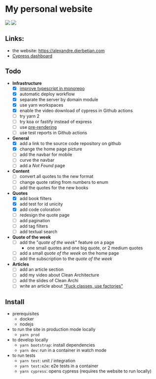 # My personal website

![](https://github.com/adjerbetian/alexandre-djerbetian/workflows/End%20to%20end%20tests/badge.svg)
![](https://github.com/adjerbetian/alexandre-djerbetian/workflows/unit%20%26%20integration%20tests/badge.svg)

## Links:
- the website: https://alexandre.djerbetian.com
- [Cypress dashboard](https://dashboard.cypress.io/projects/iwigtu/runs)

## Todo

- **Infrastructure**
  - [X] [improve typescript in monorepo](https://medium.com/@NiGhTTraX/how-to-set-up-a-typescript-monorepo-with-lerna-c6acda7d4559)
  - [X] automatic deploy workflow
  - [X] separate the server by domain module
  - [X] use yarn workspaces
  - [X] enable the video download of cypress in Github actions
  - [ ] try yarn 2
  - [ ] try koa or fastify instead of express
  - [ ] use [pre-rendering](https://github.com/chrisvfritz/prerender-spa-plugin)
  - [ ] use test reports in Github actions
- **General**
  - [X] add a link to the source code repository on github
  - [X] change the home page picture
  - [ ] add the navbar for mobile
  - [ ] curve the navbar
  - [ ] add a *Not Found* page
- **Content**
  - [ ] convert all quotes to the new format
  - [ ] change quote rating from numbers to enum
  - [ ] add the quotes for the new books
- **Quotes**
  - [X] add book filters
  - [X] add test for id unicity
  - [X] add code coloration
  - [ ] redesign the quote page
  - [ ] add pagination
  - [ ] add tag filters
  - [ ] add textual search
- **Quote of the week**
  - [ ] add the "*quote of the week*" feature on a page
    - one small quotes and one big quote, or 2 medium quotes
  - [ ] add a small *quote of the week* on the home page
  - [ ] add the subscription to the *quote of the week*
- **Articles**
  - [ ] add an article section
  - [ ] add my video about Clean Architecture
  - [ ] add the slides of Clean Archi
  - [ ] write an article about ["Fuck classes, use factories"](https://github.com/360Learning/platform/pull/546#discussion_r422938352)

## Install

- prerequisites
  - docker
  - nodejs
- to run the site in production mode locally
  - `yarn prod`
- to develop locally
  - `yarn bootstrap`: install dependencies
  - `yarn dev`: run in a container in watch mode
- to run tests
  - `yarn test`: unit / integration
  - `yarn test:e2e`: e2e tests in a container
  - `yarn cypress`: opens cypress (requires the website to run locally)
